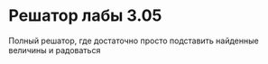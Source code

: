# Решатор лабы 3.05

Полный решатор, где достаточно просто подставить найденные
 величины и радоваться
